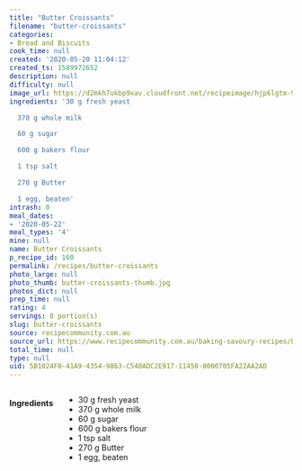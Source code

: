 ```yaml
---
title: "Butter Croissants"
filename: "butter-croissants"
categories:
- Bread and Biscuits
cook_time: null
created: '2020-05-20 11:04:12'
created_ts: 1589972652
description: null
difficulty: null
image_url: https://d2mkh7ukbp9xav.cloudfront.net/recipeimage/hjp6lgtm-9d870-412635-cfcd2-1y865d2g/24644563-2a1e-4936-a006-f5d83bd7a050/main/butter-croissants.jpg
ingredients: '30 g fresh yeast

  370 g whole milk

  60 g sugar

  600 g bakers flour

  1 tsp salt

  270 g Butter

  1 egg, beaten'
intrash: 0
meal_dates:
- '2020-05-22'
meal_types: '4'
mine: null
name: Butter Croissants
p_recipe_id: 160
permalink: /recipes/butter-croissants
photo_large: null
photo_thumb: butter-croissants-thumb.jpg
photos_dict: null
prep_time: null
rating: 4
servings: 0 portion(s)
slug: butter-croissants
source: recipecommunity.com.au
source_url: https://www.recipecommunity.com.au/baking-savoury-recipes/butter-croissants/hjp6lgtm-9d870-412635-cfcd2-1y865d2g
total_time: null
type: null
uid: 5B1024F0-41A9-4354-9863-C540ADC2E917-11450-0000705FA22AA2AD
---
```

<div class="large-8 medium-7 columns" id="writeup">	</div><!-- #writeup -->
</div><!-- #row-one -->
<div class="row" id="row-two">	<div class="medium-4 small-5 columns" id="ingredients"><h4>Ingredients</h4><div class="box box-ingredients content"><ul>
<li>30 g fresh yeast</li>
<li>370 g whole milk</li>
<li>60 g sugar</li>
<li>600 g bakers flour</li>
<li>1 tsp salt</li>
<li>270 g Butter</li>
<li>1 egg, beaten</li>
</ul>
</div>	</div>	<div class="medium-6 small-7 columns" id="directions">	</div>